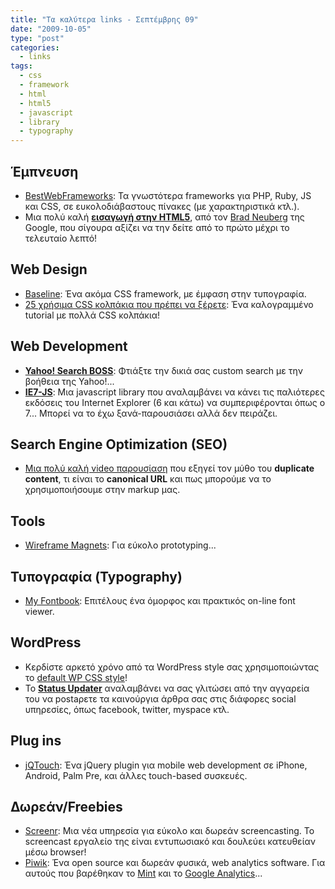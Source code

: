 ```yaml
---
title: "Τα καλύτερα links - Σεπτέμβρης 09"
date: "2009-10-05"
type: "post"
categories:
  - links
tags:
  - css
  - framework
  - html
  - html5
  - javascript
  - library
  - typography
---
```


## Έμπνευση

- [BestWebFrameworks](http://www.bestwebframeworks.com/ "BestWebFrameworks"): Τα γνωστότερα frameworks για PHP, Ruby, JS και CSS, σε ευκολοδιάβαστους πίνακες (με χαρακτηριστικά κτλ.).
- Μια πολύ καλή [**εισαγωγή στην HTML5**](http://vimeo.com/6691519 "Introduction to HTML5"), από τον [Brad Neuberg](http://codinginparadise.org/ "Brad Neuberg blog") της Google, που σίγουρα αξίζει να την δείτε από το πρώτο μέχρι το τελευταίο λεπτό!

## Web Design

- [Baseline](http://baselinecss.com/ "Baseline CSS framework"): Ένα ακόμα CSS framework, με έμφαση στην τυπογραφία.
- [25 χρήσιμα CSS κολπάκια που πρέπει να ξέρετε](http://webdeveloperplus.com/css/25-incredibly-useful-css-tricks-you-should-know/ "25 Incredibly Useful CSS Tricks You Should Know"): Ένα καλογραμμένο tutorial με πολλά CSS κολπάκια!

## Web Development

- [**Yahoo! Search BOSS**](http://developer.yahoo.com/search/boss/ "Yahoo! Search BOSS"): Φτιάξτε την δικιά σας custom search με την βοήθεια της Yahoo!...
- [**IE7-JS**](http://code.google.com/p/ie7-js/ "ie7-js - A JavaScript library to make MSIE behave like a standards-compliant browser."): Μια javascript library που αναλαμβάνει να κάνει τις παλιότερες εκδόσεις του Internet Explorer (6 και κάτω) να συμπεριφέρονται όπως ο 7... Μπορεί να το έχω ξανά-παρουσιάσει αλλά δεν πειράζει.

## Search Engine Optimization (SEO)

- [Μια πολύ καλή video παρουσίαση](http://www.stepforth.com/blog/google-addresses-duplicate-content-myths.php "Google Addresses Duplicate Content Myths") που εξηγεί τον μύθο του **duplicate content**, τι είναι το **canonical URL** και πως μπορούμε να το χρησιμοποιήσουμε στην markup μας.

## Tools

- [Wireframe Magnets](http://konigi.com/tools/wireframe-magnets-diy-kit "Wireframe Magnets"): Για εύκολο prototyping...

## Τυπογραφία (Typography)

- [My Fontbook](http://www.myfontbook.com/ "Font Viewer - My FontBook"): Επιτέλους ένα όμορφος και πρακτικός on-line font viewer.

## WordPress

- Κερδίστε αρκετό χρόνο από τα WordPress style σας χρησιμοποιώντας το [default WP CSS style](http://www.wprecipes.com/save-time-using-wordpress-default-css-stylesheet "Save time using WordPress default CSS stylesheet")!
- To [**Status Updater**](http://wordpress.org/extend/plugins/fb-status-updater/ "Status Updater WordPress plugin") αναλαμβάνει να σας γλιτώσει από την αγγαρεία του να postaρετε τα καινούργια άρθρα σας στις διάφορες social υπηρεσίες, όπως facebook, twitter, myspace κτλ.

## Plug ins

- [jQTouch](http://www.jqtouch.com/ "jQTouch - a jQuery plugin for mobile web development on the iPhone,  Android, Palm Pre, and other forward-thinking devices."): Ένα jQuery plugin για mobile web development σε iPhone, Android, Palm Pre, και άλλες touch-based συσκευές.

## Δωρεάν/Freebies

- [Screenr](http://screenr.com/ "Screenr"): Μια νέα υπηρεσία για εύκολο και δωρεάν screencasting. Το screencast εργαλείο της είναι εντυπωσιακό και δουλεύει κατευθείαν μέσω browser!
- [Piwik](http://piwik.org/ "Piwik is a downloadable, open source (GPL licensed) web analytics software program."): Ένα open source και δωρεάν φυσικά, web analytics software. Για αυτούς που βαρέθηκαν το [Mint](http://haveamint.com/ "mint - web analytics software") και το [Google Analytics](http://www.google.com/analytics/ "Google Analytics")...
